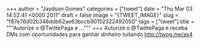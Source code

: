 
+++
author = "Jaydson Gomes"
categories = ["tweet"]
date = "Thu Mar 03 14:52:41 +0000 2011"
draft = false
image = "{TWEET_IMAGE}"
slug = "f87e76d02b346ddb62ae63bccb90152322492050"
tags = ["tweet"]
title = """Autorize o @TwittePaga e ..."""
+++
Autorize o @TwittePaga e receba DMs com oportunidades para ganhar dinheiro tuitando http://twpg.me/as4
